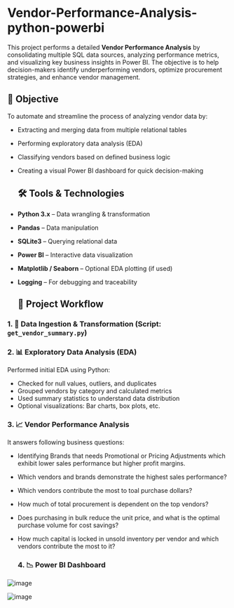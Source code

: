 # Vendor-Performance-Analysis-python-powerbi

This project performs a detailed **Vendor Performance Analysis** by consolidating multiple SQL data sources, analyzing performance metrics, and visualizing key business insights in Power BI. The objective is to help decision-makers identify underperforming vendors, optimize procurement strategies, and enhance vendor management.


## 📌 Objective

To automate and streamline the process of analyzing vendor data by:
- Extracting and merging data from multiple relational tables
- Performing exploratory data analysis (EDA)
- Classifying vendors based on defined business logic
- Creating a visual Power BI dashboard for quick decision-making

  ## 🛠️ Tools & Technologies

- **Python 3.x** – Data wrangling & transformation  
- **Pandas** – Data manipulation  
- **SQLite3** – Querying relational data  
- **Power BI** – Interactive data visualization  
- **Matplotlib / Seaborn** – Optional EDA plotting (if used)  
- **Logging** – For debugging and traceability

  ## 🧩 Project Workflow

### 1. 🧠 Data Ingestion & Transformation (Script: `get_vendor_summary.py`)

### 2. 📊 Exploratory Data Analysis (EDA)

Performed initial EDA using Python:
- Checked for null values, outliers, and duplicates
- Grouped vendors by category and calculated metrics
- Used summary statistics to understand data distribution
- Optional visualizations: Bar charts, box plots, etc.

### 3. 📈 Vendor Performance Analysis
It answers following business questions:
- Identifying Brands that needs Promotional or Pricing Adjustments which exhibit lower sales performance but higher profit margins.
- Which vendors and brands demonstrate the highest sales performance?
- Which vendors contribute the most to toal purchase dollars?
- How much of total procurement is dependent on the top vendors?
- Does purchasing in bulk reduce the unit price, and what is the optimal purchase volume for cost savings?
- How much capital is locked in unsold inventory per vendor and which vendors contribute the most to it?

  ### 4. 📉 Power BI Dashboard

![image](https://github.com/user-attachments/assets/07a32b68-783a-4a5a-abd8-19811b13974a)

![image](https://github.com/user-attachments/assets/ed666aa2-e286-442e-93f3-b567e1f03bf8)
